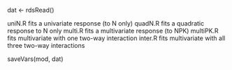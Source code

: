 dat <- rdsRead()

uniN.R fits a univariate response (to N only)
quadN.R fits a quadratic response to N only
multi.R fits a multivariate response (to NPK)
multiPK.R fits multivariate with one two-way interaction
inter.R fits multivariate with all three two-way interactions

saveVars(mod, dat)
